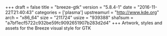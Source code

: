 +++
draft = false
title = "breeze-gtk"
version = "5.8.4-1"
date = "2016-11-22T21:40:43"
categories = ['plasma']
upstreamurl = "http://www.kde.org"
arch = "x86_64"
size = "211724"
usize = "939388"
sha1sum = "a7bf1ecf5722c932be59fc9092651907b283d2d4"
+++
Artwork, styles and assets for the Breeze visual style for GTK
